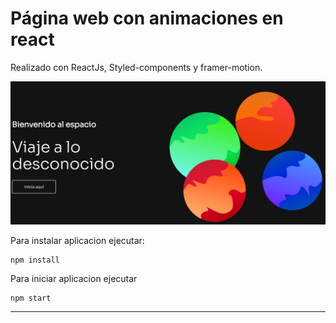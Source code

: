 # Página web con animaciones en react

Realizado con ReactJs, Styled-components y framer-motion.

![Demo](preview.jpg)

Para instalar aplicacion ejecutar:

```
npm install
```

Para iniciar aplicacion ejecutar

```
npm start
```

------
